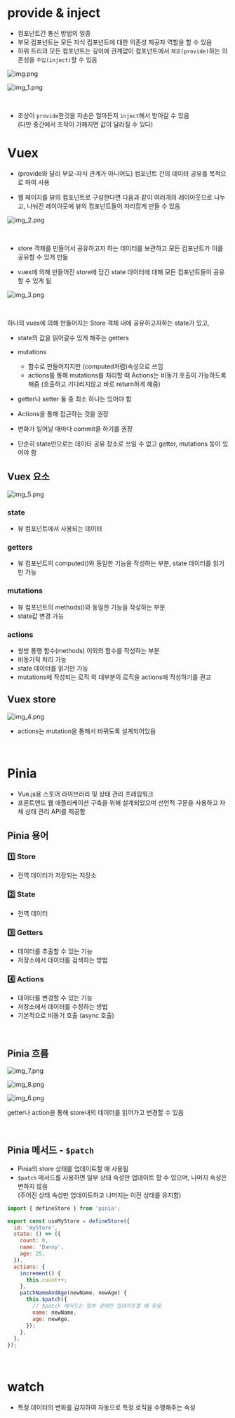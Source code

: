 # provide & inject

- 컴포넌트간 통신 방법의 일종
- 부모 컴포넌트는 모든 자식 컴포넌트에 대한 의존성 제공자 역할을 할 수 있음
- 하위 트리의 모든 컴포넌트는 깊이에 관계없이 컴포넌트에서 `제공(provide)`하는 의존성을 `주입(inject)`할 수 있음


![img.png](img.png)

![img_1.png](img_1.png)

<br>


- 조상이 `provide`한것을 자손은 얼마든지 `inject`해서 받아갈 수 있음
<br> (다만 중간에서 조작이 가해지면 값이 달라질 수 있다)


# Vuex

- (provide와 달리 부모-자식 관계가 아니어도) 컴포넌트 간의 데이터 공유를 목적으로 하여 사용

- 웹 페이지를 뷰의 컴포넌트로 구성한다면 다음과 같이 여러개의 레이아웃으로 나누고, 나눠진 레이아웃에 뷰의 컴포넌트들이 자리잡게 만들 수 있음

![img_2.png](img_2.png)


<br>

- store 객체를 만들어서 공유하고자 하는 데이터를 보관하고 모든 컴포넌트가 이를 공유할 수 있게 만듦

- vuex에 의해 만들어진 store에 담긴 state 데이터에 대해 모든 컴포넌트들이 공유할 수 있게 됨

![img_3.png](img_3.png)

<br>


하나의 vuex에 의해 만들어지는 Store 객체 내에 공유하고자하는 state가 있고,

- state의 값을 읽어갈수 있게 해주는 getters
- mutations
  - 함수로 만들어지지만 (computed처럼)속성으로 쓰임
  - actions를 통해 mutations를 처리할 때 Actions는 비동기 호출이 가능하도록 해줌 (호출하고 기다리지않고 바로 return하게 해줌)


- getter나 setter 둘 중 최소 하나는 있어야 함

- Actions을 통해 접근하는 것을 권장

- 변화가 일어날 때마다 commit을 하기를 권장


- 단순히 state만으로는 데이터 공유 장소로 쓰일 수 없고 getter, mutations 등이 있어야 함


## Vuex 요소


![img_5.png](img_5.png)

### state

- 뷰 컴포넌트에서 사용되는 데이터

### getters

- 뷰 컴포넌트의 computed()와 동일한 기능을 작성하는 부분, state 데이터를 읽기만 가능


### mutations

- 뷰 컴포넌트의 methods()와 동일한 기능을 작성하는 부분
- state값 변경 가능


### actions

- 쌍방 통행 함수(methods) 이외의 함수를 작성하는 부분
- 비동기적 처리 가능
- state 데이터를 읽기만 가능
- mutations에 작성되는 로직 외 대부분의 로직을 actions에 작성하기를 권고


## Vuex store

![img_4.png](img_4.png)

- actions는 mutation을 통해서 바뀌도록 설계되어있음

<br>

# Pinia

- Vue.js용 스토어 라이브러리 및 상태 관리 프레임워크
- 프론트엔드 웹 애플리케이션 구축을 위해 설계되었으며 선언적 구문을 사용하고 자체 상태 관리 API를 제공함




## Pinia 용어


### :one: Store

- 전역 데이터가 저장되는 저장소


### :two: State

- 전역 데이터


### :three: Getters

- 데이터를 추출할 수 있는 기능
- 저장소에서 데이터를 검색하는 방법


### :four: Actions

- 데이터를 변경할 수 있는 기능
- 저장소에서 데이터를 수정하는 방법
- 기본적으로 비동기 호출 (async 호출)

<br>

## Pinia 흐름

![img_7.png](img_7.png)


![img_8.png](img_8.png)


![img_6.png](img_6.png)

getter나 action을 통해 store내의 데이터를 읽어가고 변경할 수 있음


<br>

## Pinia 메서드 - `$patch`


- Pinia의 store 상태를 업데이트할 때 사용됨
- `$patch` 메서드를 사용하면 일부 상태 속성만 업데이트 할 수 있으며, 나머지 속성은 변하지 않음 
<br> (주어진 상태 속성만 업데이트하고 나머지는 이전 상태를 유지함)


```js
import { defineStore } from 'pinia';

export const useMyStore = defineStore({
  id: 'myStore',
  state: () => ({
    count: 0,
    name: 'Danny',
    age: 25,
  }),
  actions: {
    increment() {
      this.count++;
    },
    patchNameAndAge(newName, newAge) {
      this.$patch({
        // $patch 메서드는 일부 상태만 업데이트할 때 유용
        name: newName,
        age: newAge,
      });
    },
  },
});

```



<br>


# watch

- 특정 데이터의 변화를 감지하여 자동으로 특정 로직을 수행해주는 속성

